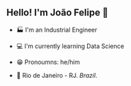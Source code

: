 ## Hello! I'm João Felipe  👋

- 🏭 I'm an Industrial Engineer

- 💻 I'm currently learning Data Science

- 😁 Pronoumns: he/him 

- 📍 Rio de Janeiro - RJ. *Brazil*.


